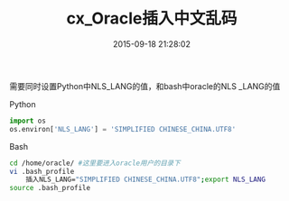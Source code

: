 ﻿---
layout:     post
title:		cx_Oracle插入中文乱码
date:       2015-09-18 21:28:02
summary:    cx_Oracle插入中文乱码
categories: jekyll
thumbnail: jekyll
tags:
 - Python3
 - Oracle
---

需要同时设置Python中NLS_LANG的值，和bash中oracle的NLS
_LANG的值

Python

```Python
import os
os.environ['NLS_LANG'] = 'SIMPLIFIED CHINESE_CHINA.UTF8'  
```

Bash

```bash
cd /home/oracle/ #这里要进入oracle用户的目录下
vi .bash_profile
    插入NLS_LANG="SIMPLIFIED CHINESE_CHINA.UTF8";export NLS_LANG
source .bash_profile
```
    



